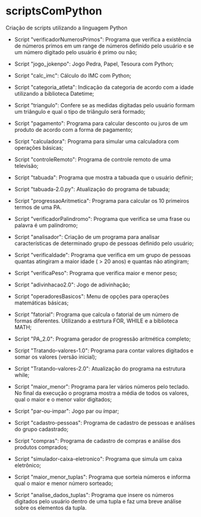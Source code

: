 # scriptsComPython
 Criação de scripts utilizando a linguagem Python
 
 - Script "verificadorNumerosPrimos": Programa que verifica a existência de números primos em um range de números definido pelo usuário e se um número digitado pelo usuário é primo ou não;
 
 - Script "jogo_jokenpo": Jogo Pedra, Papel, Tesoura com Python; 

 - Script "calc_imc": Cálculo do IMC com Python;

 - Script "categoria_atleta": Indicação da categoria de acordo com a idade utilizando a biblioteca Datetime;

 - Script "triangulo": Confere se as medidas digitadas pelo usuário formam um triângulo e qual o tipo de triângulo será formado;

 - Script "pagamento": Programa para calcular desconto ou juros de um produto de acordo com a forma de pagamento;

 - Script "calculadora": Programa para simular uma calculadora com operações básicas;

 - Script "controleRemoto": Programa de controle remoto de uma televisão;

 - Script "tabuada": Programa que mostra a tabuada que o usuário definir;

 - Script "tabuada-2.0.py": Atualização do programa de tabuada;

 - Script "progressaoAritmetica": Programa para calcular os 10 primeiros termos de uma PA.

 - Script "verificadorPalindromo": Programa que verifica se uma frase ou palavra é um palíndromo;

 - Script "analisador": Criação de um programa para analisar características de determinado grupo de pessoas definido pelo usuário;
 
 - Script "verificaIdade": Programa que verifica em um grupo de pessoas quantas atingiram a maior idade ( > 20 anos) e quantas não atingiram;
 
 - Script "verificaPeso": Programa que verifica maior e menor peso;
 
 - Script "adivinhacao2.0": Jogo de adivinhação;

 - Script "operadoresBasicos": Menu de opções para operações matemáticas básicas;

 - Script "fatorial": Programa que calcula o fatorial de um número de formas diferentes. Utilizando a estrtura FOR, WHILE e a biblioteca MATH;

 - Script "PA_2.0": Programa gerador de progressão aritmética completo;

 - Script "Tratando-valores-1.0": Programa para contar valores digitados e somar os valores (versão inicial);

 - Script "Tratando-valores-2.0": Atualização do programa na estrutura while;

 - Script "maior_menor": Programa para ler vários números pelo teclado. No final da execução o programa mostra a média de todos os valores, qual o maior e o menor valor digitados;

 - Script "par-ou-impar": Jogo par ou ímpar;
 
 - Script "cadastro-pessoas": Programa de cadastro de pessoas e análises do grupo cadastrado;
 
 - Script "compras": Programa de cadastro de compras e análise dos produtos comprados;

 - Script "simulador-caixa-eletronico": Programa que simula um caixa eletrônico;

 - Script "maior_menor_tuplas": Programa que sorteia números e informa qual o maior e menor número sorteado;

 - Script "analise_dados_tuplas": Programa que insere os números digitados pelo usuário dentro de uma tupla e faz uma breve análise sobre os elementos da tupla.
